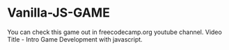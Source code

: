 # Vanilla-JS-GAME
You can check this game out in freecodecamp.org youtube channel. Video Title - Intro Game Development with javascript.
